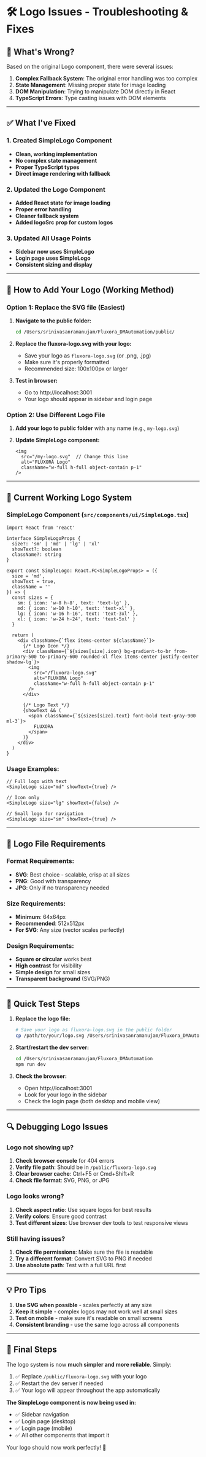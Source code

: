 # 🛠️ Logo Issues - Troubleshooting & Fixes

## 🚨 **What's Wrong?**

Based on the original Logo component, there were several issues:

1. **Complex Fallback System**: The original error handling was too complex
2. **State Management**: Missing proper state for image loading
3. **DOM Manipulation**: Trying to manipulate DOM directly in React
4. **TypeScript Errors**: Type casting issues with DOM elements

---

## ✅ **What I've Fixed**

### **1. Created SimpleLogo Component**
- **Clean, working implementation**
- **No complex state management**
- **Proper TypeScript types**
- **Direct image rendering with fallback**

### **2. Updated the Logo Component**
- **Added React state for image loading**
- **Proper error handling**
- **Cleaner fallback system**
- **Added logoSrc prop for custom logos**

### **3. Updated All Usage Points**
- **Sidebar now uses SimpleLogo**
- **Login page uses SimpleLogo**
- **Consistent sizing and display**

---

## 🎯 **How to Add Your Logo (Working Method)**

### **Option 1: Replace the SVG file (Easiest)**

1. **Navigate to the public folder:**
   ```bash
   cd /Users/srinivasanramanujam/Fluxora_DMAutomation/public/
   ```

2. **Replace the fluxora-logo.svg with your logo:**
   - Save your logo as `fluxora-logo.svg` (or .png, .jpg)
   - Make sure it's properly formatted
   - Recommended size: 100x100px or larger

3. **Test in browser:**
   - Go to http://localhost:3001
   - Your logo should appear in sidebar and login page

### **Option 2: Use Different Logo File**

1. **Add your logo to public folder** with any name (e.g., `my-logo.svg`)

2. **Update SimpleLogo component:**
   ```tsx
   <img 
     src="/my-logo.svg"  // Change this line
     alt="FLUXORA Logo" 
     className="w-full h-full object-contain p-1"
   />
   ```

---

## 🔧 **Current Working Logo System**

### **SimpleLogo Component** (`src/components/ui/SimpleLogo.tsx`)
```tsx
import React from 'react'

interface SimpleLogoProps {
  size?: 'sm' | 'md' | 'lg' | 'xl'
  showText?: boolean
  className?: string
}

export const SimpleLogo: React.FC<SimpleLogoProps> = ({ 
  size = 'md', 
  showText = true,
  className = ''
}) => {
  const sizes = {
    sm: { icon: 'w-8 h-8', text: 'text-lg' },
    md: { icon: 'w-10 h-10', text: 'text-xl' },
    lg: { icon: 'w-16 h-16', text: 'text-3xl' },
    xl: { icon: 'w-24 h-24', text: 'text-5xl' }
  }

  return (
    <div className={`flex items-center ${className}`}>
      {/* Logo Icon */}
      <div className={`${sizes[size].icon} bg-gradient-to-br from-primary-500 to-primary-600 rounded-xl flex items-center justify-center shadow-lg`}>
        <img 
          src="/fluxora-logo.svg" 
          alt="FLUXORA Logo" 
          className="w-full h-full object-contain p-1"
        />
      </div>
      
      {/* Logo Text */}
      {showText && (
        <span className={`${sizes[size].text} font-bold text-gray-900 ml-3`}>
          FLUXORA
        </span>
      )}
    </div>
  )
}
```

### **Usage Examples:**
```tsx
// Full logo with text
<SimpleLogo size="md" showText={true} />

// Icon only
<SimpleLogo size="lg" showText={false} />

// Small logo for navigation
<SimpleLogo size="sm" showText={true} />
```

---

## 🎨 **Logo File Requirements**

### **Format Requirements:**
- **SVG**: Best choice - scalable, crisp at all sizes
- **PNG**: Good with transparency
- **JPG**: Only if no transparency needed

### **Size Requirements:**
- **Minimum**: 64x64px
- **Recommended**: 512x512px
- **For SVG**: Any size (vector scales perfectly)

### **Design Requirements:**
- **Square or circular** works best
- **High contrast** for visibility
- **Simple design** for small sizes
- **Transparent background** (SVG/PNG)

---

## 🚀 **Quick Test Steps**

1. **Replace the logo file:**
   ```bash
   # Save your logo as fluxora-logo.svg in the public folder
   cp /path/to/your/logo.svg /Users/srinivasanramanujam/Fluxora_DMAutomation/public/fluxora-logo.svg
   ```

2. **Start/restart the dev server:**
   ```bash
   cd /Users/srinivasanramanujam/Fluxora_DMAutomation
   npm run dev
   ```

3. **Check the browser:**
   - Open http://localhost:3001
   - Look for your logo in the sidebar
   - Check the login page (both desktop and mobile view)

---

## 🔍 **Debugging Logo Issues**

### **Logo not showing up?**
1. **Check browser console** for 404 errors
2. **Verify file path**: Should be in `/public/fluxora-logo.svg`
3. **Clear browser cache**: Ctrl+F5 or Cmd+Shift+R
4. **Check file format**: SVG, PNG, or JPG

### **Logo looks wrong?**
1. **Check aspect ratio**: Use square logos for best results
2. **Verify colors**: Ensure good contrast
3. **Test different sizes**: Use browser dev tools to test responsive views

### **Still having issues?**
1. **Check file permissions**: Make sure the file is readable
2. **Try a different format**: Convert SVG to PNG if needed
3. **Use absolute path**: Test with a full URL first

---

## 💡 **Pro Tips**

1. **Use SVG when possible** - scales perfectly at any size
2. **Keep it simple** - complex logos may not work well at small sizes
3. **Test on mobile** - make sure it's readable on small screens
4. **Consistent branding** - use the same logo across all components

---

## 🎯 **Final Steps**

The logo system is now **much simpler and more reliable**. Simply:

1. ✅ Replace `/public/fluxora-logo.svg` with your logo
2. ✅ Restart the dev server if needed
3. ✅ Your logo will appear throughout the app automatically

**The SimpleLogo component is now being used in:**
- ✅ Sidebar navigation
- ✅ Login page (desktop)
- ✅ Login page (mobile)
- ✅ All other components that import it

Your logo should now work perfectly! 🎉
